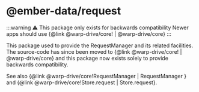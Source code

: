 # @ember-data/request

:::warning ⚠️ This package only exists for backwards compatibility
Newer apps should use {@link @warp-drive/core! | @warp-drive/core}
:::

This package used to provide the RequestManager and its related
facilities. The source-code has since been moved to {@link @warp-drive/core! | @warp-drive/core}
and this package now exists solely to provide backwards compatibility.

See also {@link @warp-drive/core!RequestManager | RequestManager } and {@link @warp-drive/core!Store.request | Store.request}.
 